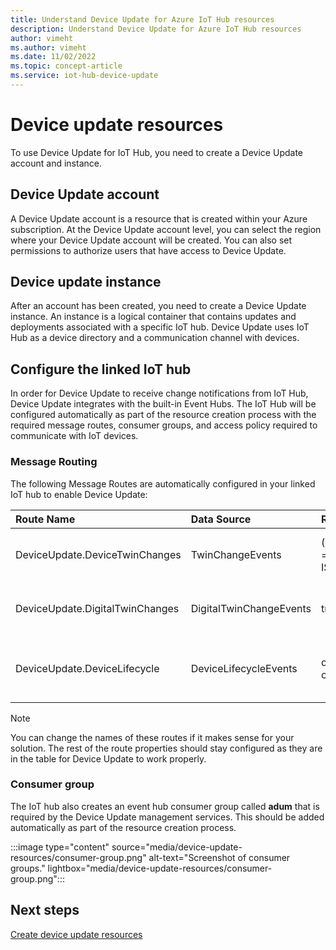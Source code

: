 ```yaml
---
title: Understand Device Update for Azure IoT Hub resources
description: Understand Device Update for Azure IoT Hub resources
author: vimeht
ms.author: vimeht
ms.date: 11/02/2022
ms.topic: concept-article
ms.service: iot-hub-device-update
---
```


# Device update resources

To use Device Update for IoT Hub, you need to create a Device Update account and instance.

## Device Update account

A Device Update account is a resource that is created within your Azure subscription. At the Device Update account level,
you can select the region where your Device Update account will be created. You can also set permissions to authorize users that have access to Device Update.

## Device update instance

After an account has been created, you need to create a Device Update instance. An instance is a logical container that contains
updates and deployments associated with a specific IoT hub. Device Update uses IoT Hub as a device directory and a communication channel with devices.

## Configure the linked IoT hub

In order for Device Update to receive change notifications from IoT Hub, Device Update integrates with the built-in Event Hubs. The IoT Hub will be configured automatically as part of the resource creation process with the required message routes, consumer groups, and access policy required to communicate with IoT devices.

### Message Routing

The following Message Routes are automatically configured in your linked IoT hub to enable Device Update:

|   Route Name    | Data Source | Routing Query  | Endpoint | Description  |
| :--------- | :---- |:---- |:---- |:---- |
|  DeviceUpdate.DeviceTwinChanges| TwinChangeEvents | (opType = 'updateTwin' OR opType = 'replaceTwin') AND IS_DEFINED($body.tags.ADUGroup) | events | Listens for new Device Update groups |
|  DeviceUpdate.DigitalTwinChanges | DigitalTwinChangeEvents | true | events | Listens for Digital Twin change events  |
|  DeviceUpdate.DeviceLifecycle | DeviceLifecycleEvents | opType = 'deleteDeviceIdentity' OR opType = 'deleteModuleIdentity'  | events | Listens for devices that have been deleted |

> [!NOTE]
> You can change the names of these routes if it makes sense for your solution. The rest of the route properties should stay configured as they are in the table for Device Update to work properly.

### Consumer group

 The IoT hub also creates an event hub consumer group called **adum** that is required by the Device Update management services. This should be added automatically as part of the resource creation process. 

:::image type="content" source="media/device-update-resources/consumer-group.png" alt-text="Screenshot of consumer groups." lightbox="media/device-update-resources/consumer-group.png":::

## Next steps

[Create device update resources](./create-device-update-account.md)
